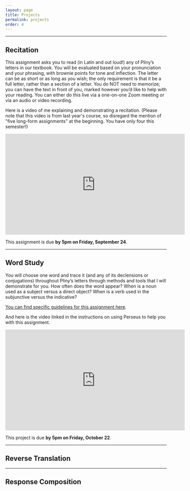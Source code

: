 ```yaml
---
layout: page
title: Projects
permalink: projects
order: 4
---
```


***

## Recitation

This assignment asks you to read (in Latin and out loud!) any of Pliny’s letters in our textbook. You will be evaluated based on your pronunciation and your phrasing, with brownie points for tone and inflection. The letter can be as short or as long as you wish; the only requirement is that it be a full letter, rather than a section of a letter. You do NOT need to memorize; you can have the text in front of you, marked however you’d like to help with your reading. You can either do this live via a one-on-one Zoom meeting or via an audio or video recording.

Here is a video of me explaining and demonstrating a recitation. (Please note that this video is from last year's course, so disregard the mention of "five long-form assignments" at the beginning. You have only four this semester!)

<iframe width="560" height="315" src="https://www.youtube.com/embed/5sCol1QxPbM" frameborder="0" allow="accelerometer; autoplay; encrypted-media; gyroscope; picture-in-picture" allowfullscreen></iframe>

This assignment is due **by 5pm on Friday, September 24**.

***

## Word Study

You will choose one word and trace it (and any of its declensions or conjugations) throughout Pliny’s letters through methods and tools that I will demonstrate for you. How often does the word appear? When is a noun used as a subject versus a direct object? When is a verb used in the subjunctive versus the indicative?

[You can find specific guidelines for this assignment here](word-study).

And here is the video linked in the instructions on using Perseus to help you with this assignment.

<iframe width="560" height="315" src="https://www.youtube.com/embed/WzM1rqFaSg8" frameborder="0" allow="accelerometer; autoplay; encrypted-media; gyroscope; picture-in-picture" allowfullscreen></iframe>

This project is due **by 5pm on Friday, October 22**.

***

## Reverse Translation

***

## Response Composition
